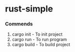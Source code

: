 # rust-simple

### Commends
  1. cargo init - To init project
  2. cargo run - To run program
  3. cargo build - To build project
